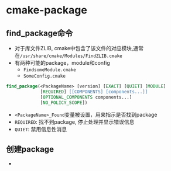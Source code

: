 # cmake-package

## find_package命令

- 对于库文件ZLIB, cmake中包含了该文件的对应模块,通常在`/usr/share/cmake/Modules/FindZLIB.cmake`
- 有两种可能的package，module和config
  - `FindsomeModule.cmake`
  - `SomeConfig.cmake`

```cmake
find_package(<PackageName> [version] [EXACT] [QUIET] [MODULE]
             [REQUIRED] [[COMPONENTS] [components...]]
             [OPTIONAL_COMPONENTS components...]
             [NO_POLICY_SCOPE])
```

- `<PackageName>_Found`变量被设置，用来指示是否找到package
- `REQUIRED`: 找不到package, 停止处理并显示错误信息
- `QUIET`: 禁用信息性消息

## 创建package

- 